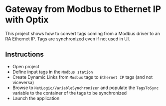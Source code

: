 # Gateway from Modbus to Ethernet IP with Optix
This project shows how to convert tags coming from a Modbus driver to an RA Ethernet IP. Tags are synchronized even if not used in UI.
## Instructions
- Open project
- Define input tags in the `Modbus station`
- Create Dynamic Links from `Mosbus` tags to `Ethernet IP` tags (and not viceversa)
- Browse to `NetLogic/VariableSynchronizer` and populate the `TagsToSync` variable to the container of the tags to be synchronized
- Launch the application